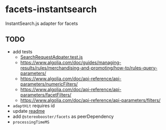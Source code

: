 # facets-instantsearch

InstantSearch.js adapter for facets

## TODO

- add tests
  - [SearchRequestAdpater.test.js](https://github.com/typesense/typesense-instantsearch-adapter/blob/master/test/SearchRequestAdpater.test.js)
  - https://www.algolia.com/doc/guides/managing-results/rules/merchandising-and-promoting/how-to/rules-query-parameters/
  - https://www.algolia.com/doc/api-reference/api-parameters/numericFilters/
  - https://www.algolia.com/doc/api-reference/api-parameters/facetFilters/
  - https://www.algolia.com/doc/api-reference/api-parameters/filters/
- `adaptHit` requires id
- update [readme](https://github.com/unplatform-io/instantsearch-itemsjs-adapter/blob/main/README.md)
- add `@stereobooster/facets` as peerDependency
- `processingTimeMS`
